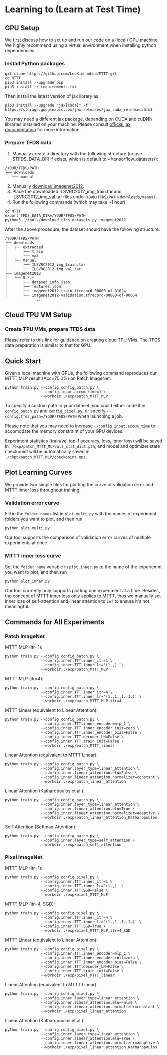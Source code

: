 # Learning to (Learn at Test Time)

## GPU Setup

We first discuss how to set up and run our code on a (local) GPU machine. 
We highly recommend using a virtual environment when installing python dependencies.

### Install Python packages

```
git clone https://github.com/LeoXinhaoLee/MTTT.git
cd MTTT
pip3 install --upgrade pip
pip3 install -r requirements.txt
```
Then install the latest version of jax library as
```
pip3 install --upgrade "jax[cuda]" -f https://storage.googleapis.com/jax-releases/jax_cuda_releases.html
```
You may need a different jax package, depending on CUDA and cuDNN libraries installed on your machine. 
Please consult [official jax documentation](https://github.com/google/jax#pip-installation-gpu-cuda) for more information.

### Prepare TFDS data

1. Manually create a directory with the following structure (or use $TFDS_DATA_DIR if exists, which is default to ~/tensorflow_datasets/):
```
/YOUR/TFDS/PATH
├── downloads
   └── manual
```
2. Manually [download imagenet2012](https://www.image-net.org/challenges/LSVRC/2012/).
3. Place the downloaded ILSVRC2012_img_train.tar and ILSVRC2012_img_val.tar files under ```YOUR/TFDS/PATH/downloads/manual```. 
4. Run the following commands (which may take ~1 hour):
```
cd MTTT
export TFDS_DATA_DIR=/YOUR/TFDS/PATH
python3 ./tools/download_tfds_datasets.py imagenet2012
``` 

After the above procedure, the dataset should have the following structure:
```
/YOUR/TFDS/PATH
├── downloads
│   ├── extracted
│       ├── train
│       └── val
│   └── manual
│       ├── ILSVRC2012_img_train.tar
│       └── ILSVRC2012_img_val.tar
└── imagenet2012
│   └── 5.*.*
│       ├── dataset_info.json
│       ├── features.json
│       ├── imagenet2012-train.tfrecord-00000-of-01024
│       ├── imagenet2012-validation.tfrecord-00000-of-00064
              ...
```

## Cloud TPU VM Setup

### Create TPU VMs, prepare TFDS data
Please refer to [this link](https://github.com/google-research/big_vision/tree/main#preparing-tfds-data) for guidance on creating 
cloud TPU VMs. 
The TFDS data preparation is similar to that for GPU.

## Quick Start

Given a local machine with GPUs, the following command reproduces our MTTT MLP result (Acc=75.0%) on Patch ImageNet:
```
python train.py --config config_patch.py \
                --config.input.accum_time=1 \
                --workdir ./exp/patch_MTTT_MLP
```

To specify a custom path to your dataset, you could either code it in 
```config_patch.py``` and ```config_pixel.py```, or specify ```--config.tfds_path=/YOUR/TFDS/PATH``` 
when launching a job.

Please note that you may need to increase ```--config.input.accum_time```  to accomodate the memory constraint of your GPU devices.

Experiment statistics (train/val top-1 accuracy, loss, inner loss) will be saved in ```./exp/patch_MTTT_MLP/all_stat_dict.pth```, 
and model and optimizer state checkpoint will be automatically saved in ```./ckpt/patch_MTTT_MLP/checkpoint.npz```.

## Plot Learning Curves

We provide two simple files for plotting the curve of validation error and MTTT inner loss throughout training.

### Validation error curve
Fill in the ```folder_names``` list in ```plot_multi.py``` with the names of experiment folders you want to plot, 
and then run 
```
python plot_multi.py
```

Our tool supports the comparison of validation error curves of multiple experiments at once.

### MTTT inner loss curve
Set the ```folder_name``` variable in ```plot_inner.py``` to the name of the experiemnt you want to plot, and 
then run 
```
python plot_inner.py
```

Our tool currently only supports plotting one experiment at a time. Besides, the concept of MTTT inner loss only applies to MTTT, 
thus we manually set inner loss of self-attention and linear attention to ```inf``` to ensure it's not meaningful.

## Commands for All Experiments

### Patch ImageNet

MTTT MLP (itr=1): 
```
python train.py --config config_patch.py \
                --config.inner.TTT.inner_itr=1 \
                --config.inner.TTT.inner_lr='(1.,)' \
                --workdir ./exp/patch_MTTT_MLP
```

MTTT MLP (itr=4): 
```
python train.py --config config_patch.py \
                --config.inner.TTT.inner_itr=4 \
                --config.inner.TTT.inner_lr='(1.,1.,1.,1.)' \
                --workdir ./exp/patch_MTTT_MLP_itr=4
```

MTTT Linear (equivalent to Linear Attention):
```
python train.py --config config_patch.py \
                --config.inner.TTT.inner_encoder=mlp_1 \
                --config.inner.TTT.inner_encoder_init=zero \
                --config.inner.TTT.inner_encoder_bias=False \
                --config.inner.TTT.decoder_LN=False \
                --config.inner.TTT.train_init=False \
                --workdir ./exp/patch_MTTT_linear
```

Linear Attention (equivalent to MTTT Linear):
```
python train.py --config config_patch.py \
                --config.inner.layer_type=linear_attention \
                --config.inner.linear_attention.elu=False \
                --config.inner.linear_attention.normalizer=constant \
                --workdir ./exp/patch_linear_attention
```

Linear Attention (Katharopoulos et al.):
```
python train.py --config config_patch.py \
                --config.inner.layer_type=linear_attention \
                --config.inner.linear_attention.elu=True \
                --config.inner.linear_attention.normalizer=adaptive \
                --workdir ./exp/patch_linear_attention_Katharopoulos
```

Self-Attention (Softmax-Attention):
```
python train.py --config config_patch.py \
                --config.inner.layer_type=self_attention \
                --workdir ./exp/patch_self_attention
```

### Pixel ImageNet

MTTT MLP (itr=1): 
```
python train.py --config config_pixel.py \
                --config.inner.TTT.inner_itr=1 \
                --config.inner.TTT.inner_lr='(1.,)' \
                --config.inner.TTT.SGD=False \
                --workdir ./exp/pixel_MTTT_MLP
```

MTTT MLP (itr=4, SGD): 
```
python train.py --config config_pixel.py \
                --config.inner.TTT.inner_itr=4 \
                --config.inner.TTT.inner_lr='(1.,1.,1.,1.)' \
                --config.inner.TTT.SGD=True \
                --workdir ./exp/pixel_MTTT_MLP_itr=4_SGD
```

MTTT Linear (equivalent to Linear Attention):
```
python train.py --config config_pixel.py \
                --config.inner.TTT.inner_encoder=mlp_1 \
                --config.inner.TTT.inner_encoder_init=zero \
                --config.inner.TTT.inner_encoder_bias=False \
                --config.inner.TTT.decoder_LN=False \
                --config.inner.TTT.train_init=False \
                --workdir ./exp/pixel_MTTT_linear
```

Linear Attention (equivalent to MTTT Linear):
```
python train.py --config config_pixel.py \
                --config.inner.layer_type=linear_attention \
                --config.inner.linear_attention.elu=False \
                --config.inner.linear_attention.normalizer=constant \
                --workdir ./exp/pixel_linear_attention
```

Linear Attention (Katharopoulos et al.):
```
python train.py --config config_pixel.py \
                --config.inner.layer_type=linear_attention \
                --config.inner.linear_attention.elu=True \
                --config.inner.linear_attention.normalizer=adaptive \
                --workdir ./exp/pixel_linear_attention_Katharopoulos
```
